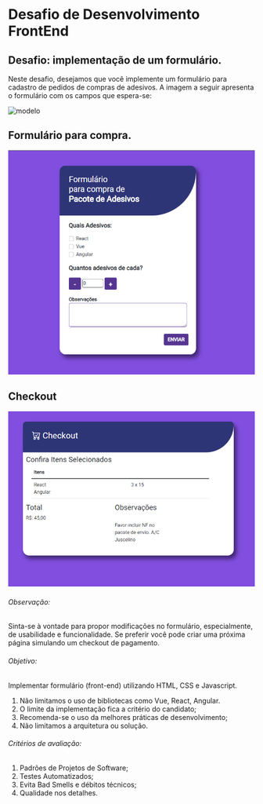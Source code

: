 # Desafio de Desenvolvimento FrontEnd



## Desafio: implementação de um formulário.

Neste desafio, desejamos que você implemente um formulário para cadastro de pedidos de compras de adesivos. A imagem a seguir apresenta o formulário com os campos que espera-se:

![modelo](https://www.bempaggo.com.br/wp-content/uploads/2022/03/desafio_1-e1647259797866-1024x707.png)

## Formulário para compra.
![modelo](./img/form.PNG)

## Checkout
![modelo](./img/checkout.PNG)

###### Observação: 
Sinta-se à vontade para propor modificações no formulário, especialmente, de usabilidade e funcionalidade. Se preferir você pode criar uma próxima página simulando um checkout de pagamento.

###### Objetivo:

Implementar formulário (front-end) utilizando HTML, CSS e Javascript.

1. Não limitamos o uso de bibliotecas como Vue, React, Angular.
2. O limite da implementação fica a critério do candidato;
3. Recomenda-se o uso da melhores práticas de desenvolvimento;
4. Não limitamos a arquitetura ou solução.
 

###### Critérios de avaliação:

1. Padrões de Projetos de Software;
2. Testes Automatizados;
3. Evita Bad Smells e débitos técnicos;
4. Qualidade nos detalhes.

